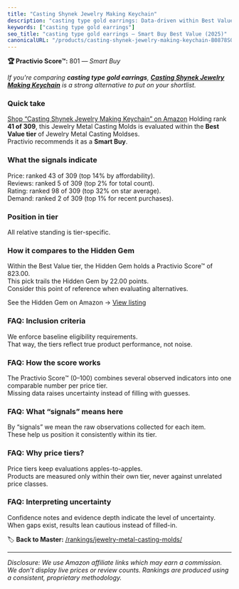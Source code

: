 ```yaml
---
title: "Casting Shynek Jewelry Making Keychain"
description: "casting type gold earrings: Data-driven within Best Value ranking using the Practivio Score™. Positioned by quality, value, demand, findability, momentum."
keywords: ["casting type gold earrings"]
seo_title: "casting type gold earrings — Smart Buy Best Value (2025)"
canonicalURL: "/products/casting-shynek-jewelry-making-keychain-B0878SQB1V/"
---
```


**🏆 Practivio Score™:** 801 — _Smart Buy_


*If you're comparing **casting type gold earrings**, **[Casting Shynek Jewelry Making Keychain](https://www.amazon.com/dp/B0878SQB1V?tag=practivio-20)** is a strong alternative to put on your shortlist.*
### Quick take
[Shop “Casting Shynek Jewelry Making Keychain” on Amazon](https://www.amazon.com/dp/B0878SQB1V?tag=practivio-20)
Holding rank **41 of 309**, this Jewelry Metal Casting Molds is evaluated within the **Best Value tier** of Jewelry Metal Casting Moldses.  
Practivio recommends it as a **Smart Buy**.

### What the signals indicate
Price: ranked 43 of 309 (top 14% by affordability).  
Reviews: ranked 5 of 309 (top 2% for total count).  
Rating: ranked 98 of 309 (top 32% on star average).  
Demand: ranked 2 of 309 (top 1% for recent purchases).

### Position in tier
All relative standing is tier-specific.

### How it compares to the Hidden Gem
Within the Best Value tier, the Hidden Gem holds a Practivio Score™ of 823.00.  
This pick trails the Hidden Gem by 22.00 points.  
Consider this point of reference when evaluating alternatives.  

See the Hidden Gem on Amazon → [View listing](https://www.amazon.com/dp/B08PBWJB79?tag=practivio-20)

### FAQ: Inclusion criteria
We enforce baseline eligibility requirements.  
That way, the tiers reflect true product performance, not noise.

### FAQ: How the score works
The Practivio Score™ (0–100) combines several observed indicators into one comparable number per price tier.  
Missing data raises uncertainty instead of filling with guesses.

### FAQ: What “signals” means here
By “signals” we mean the raw observations collected for each item.  
These help us position it consistently within its tier.

### FAQ: Why price tiers?
Price tiers keep evaluations apples-to-apples.  
Products are measured only within their own tier, never against unrelated price classes.

### FAQ: Interpreting uncertainty
Confidence notes and evidence depth indicate the level of uncertainty.  
When gaps exist, results lean cautious instead of filled-in.


🏷️ **Back to Master:** [/rankings/jewelry-metal-casting-molds/](/rankings/jewelry-metal-casting-molds/)

---
_Disclosure: We use Amazon affiliate links which may earn a commission. We don’t display live prices or review counts. Rankings are produced using a consistent, proprietary methodology._
